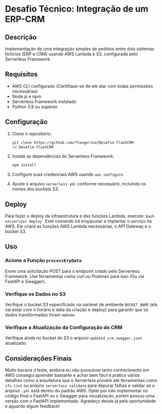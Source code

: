 # Desafio Técnico: Integração de um ERP-CRM

## Descrição

Implementação de uma integração simples de pedidos entre dois sistemas fictícios (ERP e CRM) usando AWS Lambda e S3, configurada pelo Serverless Framework.

## Requisitos

- AWS CLI configurado (Certifique-se de ele star com todas permissões necessárias)
- Node.js e npm
- Serverless Framework instalado
- Python 3.8 ou superior

## Configuração

1. Clone o repositório:
    ```bash
    git clone https://github.com/ftangerino/Desafio-flashCRM
    cd Desafio-flashCRM
    ```

2. Instale as dependências do Serverless Framework:
    ```bash
    npm install
    ```

3. Configure suas credenciais AWS usando `aws configure`.

4. Ajuste o arquivo `serverless.yml` conforme necessário, incluindo os nomes dos buckets S3.

## Deploy

Para fazer o deploy da infraestrutura e das funções Lambda, execute:
    ```bash
    serverless deploy
    ```
Este comando irá empacotar e implantar o serviço na AWS. Ele criará as funções AWS Lambda necessárias, o API Gateway e o bucket S3.

## Uso

### Acione a Função `processErpData`

Envie uma solicitação POST para o endpoint criado pelo Serverless Framework. Use ferramentas como curl ou Postman para isso (Ou via FastAPI e Swagger).

### Verifique os Dados no S3

Verifique o bucket S3 especificado na variável de ambiente `BUCKET_NAME` (ela vai estar com o horário e data da criação e deploy) para garantir que os dados transformados foram salvos.

### Verifique a Atualização da Configuração do CRM

Verifique ainda no bucket do S3 o arquivo `updated_crm_swagger.json` atualizado.

## Considerações Finais

Muito bacana o teste, embora eu não possuísse tanto conhecimento em AWS consegui aprender bastante e achar bem fácil e prático vários detalhes como a arquitetura que o Serverless provém até ferramentas como `cfn-lint` ou próprio `serverless validate` para depurar falhas e validar se o arquivo `.yml` está dentro do padrão AWS. Optei por não implementar no código final o FastAPI ou o Swagger para visualização, porém possuo uma versão com o FastAPI implementado. Agradeço desde já pela oportunidade e aguardo algum feedback!